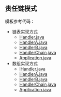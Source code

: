 ## 责任链模式

模板参考代码：

- 链表实现方式
    - [Handler.java](_template_code%2Flink%2FHandler.java)
    - [HandlerA.java](_template_code%2Flink%2FHandlerA.java)
    - [HandlerB.java](_template_code%2Flink%2FHandlerB.java)
    - [HandlerChain.java](_template_code%2Flink%2FHandlerChain.java)
    - [Application.java](_template_code%2Flink%2FApplication.java)
- 数组实现方式
    - [IHandler.java](_template_code%2Farray%2FIHandler.java)
    - [HandlerA.java](_template_code%2Farray%2FHandlerA.java)
    - [HandlerB.java](_template_code%2Farray%2FHandlerB.java)
    - [HandlerChain.java](_template_code%2Farray%2FHandlerChain.java)
    - [Application.java](_template_code%2Farray%2FApplication.java)
